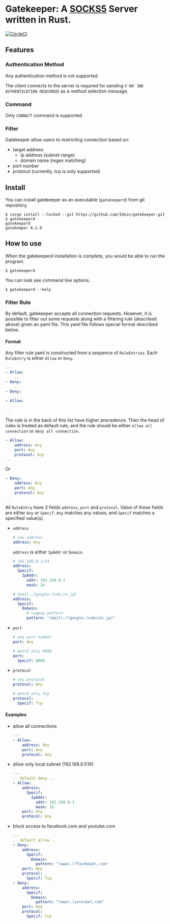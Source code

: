 # Gatekeeper: A [SOCKS5] Server written in Rust.

[![CircleCI](https://circleci.com/gh/Idein/gatekeeper.svg?style=svg)](https://circleci.com/gh/Idein/gatekeeper)


## Features
### Authentication Method

Any authentication method is not supported.

The client connects to the server is required for sending `X'00'` (`NO AUTHENTICATION REQUIRED`) as a method selection message.

### Command

Only `CONNECT` command is supported.

### Filter

Gatekeeper allow users to restricting connection based on:

- target address
    - ip address (subnet range)
    - domain name (regex matching)
- port number
- protocol (currently, tcp is only supported)


## Install

You can install gatekeeper as an executable (`gatekeeperd`) from git repository.

```
$ cargo install --locked --git https://github.com/Idein/gatekeeper.git
$ gatekeeperd
gatekeeperd
gatekeeper 0.1.0
```


## How to use

When the gatekeeperd installation is complete, you would be able to run the program.

```
$ gatekeeperd
```

You can look see command line options.

```
$ gatekeeperd --help
```

### Filter Rule

By default, gatekeeper accepts all connection requests.
However, it is possible to filter out some requests along with a filtering rule (described above) given an yaml file.
This yaml file follows special format described below.

#### Format

Any filter rule yaml is constructed from a sequence of `RuleEntries`.
Each `RuleEntry` is either `Allow` or `Deny`.

```yaml
---
- Allow:
    ..
- Deny:
    ..
- Deny:
    ..
- Allow:
    ..
..
```

The rule is in the back of this list have higher precedence.
Then the head of rules is treated as default rule, and the rule should be either `allow all connection` or `deny all connection`.

```yaml
- Allow:
    address: Any
    port: Any
    protocol: Any
..
```

Or

```yaml
- Deny:
    address: Any
    port: Any
    protocol: Any
..
```


All `RuleEntry` have 3 fields `address`, `port` and `protocol`.
Value of these fields are either `Any` or `Specif`.
`Any` matches any values, and `Specif` matches a specified value(s).

- `address`

    ```yaml
    # any address
    address: Any
    ```

  `address` is either `IpAddr` or `Domain`.

    ```yaml
    # 192.168.0.1/24
    address:
      Specif:
        IpAddr:
          addr: 192.168.0.1
          mask: 24
    ```

    ```yaml
    # {mail.,}google.{com,co.jp}
    address:
      Specif:
        Domain:
          # regexp pattern
          pattern: "(mail\.)?google.(com|co\.jp)"
    ```


- `port`

    ```yaml
    # any port number
    port: Any
    ```

    ```yaml
    # match only 8080
    port:
      Specif: 8080
    ```

- `protocol`

    ```yaml
    # any protocol
    protocol: Any
    ```

    ```yaml
    # match only tcp
    protocol:
      Specif: Tcp
    ```


#### Examples

- allow all connections

    ```yaml
    ---
    - Allow:
        address: Any
        port: Any
        protocol: Any
    ```

- allow only local subnet (192.168.0.1/16)

    ```yaml
    ---
    .. default deny ..
    - Allow:
        address:
          Specif:
            IpAddr:
              addr: 192.168.0.1
              mask: 16
        port: Any
        protocol: Any
    ```

- block access to facebook.com and youtube.com

    ```yaml
    ---
    .. default allow ..
    - Deny:
        address:
          Specif:
            Domain:
              pattern: "(www\.)?facebook\.com"
        port: Any
        protocol:
          Specif: Tcp
    - Deny:
        address:
          Specif:
            Domain:
              pattern: "(www\.)youtube\.com"
        port: Any
        protocol:
          Specif: Tcp
    ```



[SOCKS5]: ftp://ftp.rfc-editor.org/in-notes/rfc1928.txt "SOCKS Protocol Version 5"
